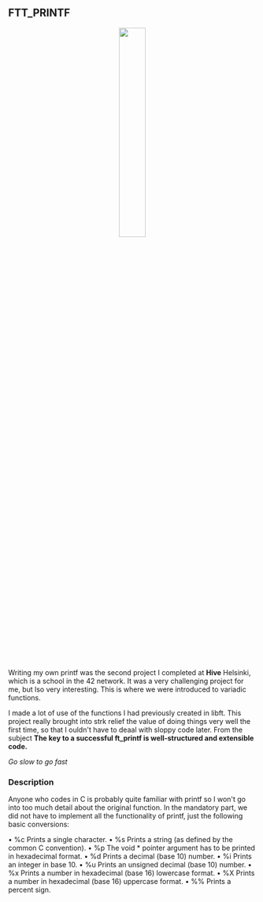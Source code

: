## **FTT_PRINTF**

<p align="center" width="100%">
    <img width="33%" src="https://github.com/Arcane-Jill/images/blob/main/ft_printf.png">
</p>

Writing my own printf was the second project I completed at **Hive** Helsinki, which is a school in the 42 network. It was a very challenging project for me, but lso very interesting. This is where we were introduced to variadic functions. 

I made a lot of use of the functions I had previously created in libft. This project really brought into strk relief the value of doing things very well the first time, so that I ouldn't have to deaal with sloppy code later. From the subject **The key to a successful ft_printf is well-structured and extensible code.**

*Go slow to go fast*

### **Description**

Anyone who codes in C is probably quite familiar with printf so I won't go into too much detail about the original function. In the mandatory part, we did not have to implement all the functionality of printf, just the following basic conversions:

• %c Prints a single character.
• %s Prints a string (as defined by the common C convention).
• %p The void * pointer argument has to be printed in hexadecimal format.
• %d Prints a decimal (base 10) number.
• %i Prints an integer in base 10.
• %u Prints an unsigned decimal (base 10) number.
• %x Prints a number in hexadecimal (base 16) lowercase format.
• %X Prints a number in hexadecimal (base 16) uppercase format.
• %% Prints a percent sign.
